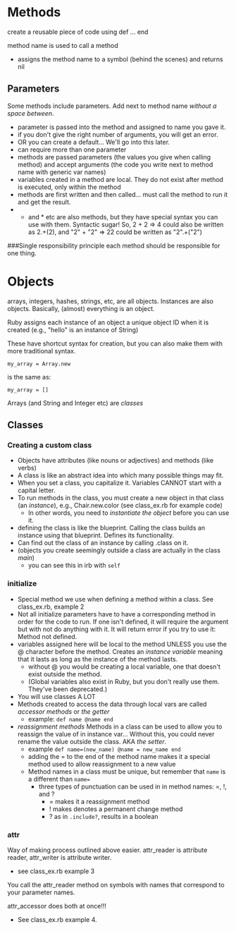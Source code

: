 # Methods

create a reusable piece of code using def ... end

method name is used to call a method
* assigns the method name to a symbol (behind the scenes) and returns nil

## Parameters
Some methods include parameters. Add next to method name _without a space between_.
* parameter is passed into the method and assigned to name you gave it.
* if you don't give the right number of arguments, you will get an error.
* OR you can create a default... We'll go into this later.
* can require more than one parameter
* methods are passed parameters (the values you give when calling method) and accept arguments (the code you write next to method name with generic var names)
* variables created in a method are local. They do not exist after method is executed, only within the method
* methods are first written and then called... must call the method to run it and get the result.
* + and * etc are also methods, but they have special syntax you can use with them. Syntactic sugar! So, 2 + 2 => 4 could also be written as 2.+(2), and "2" + "2" => 22 could be written as "2".+("2")

###Single responsibility principle
each method should be responsible for one thing.

# Objects

arrays, integers, hashes, strings, etc, are all objects. Instances are also objects. Basically, (almost) everything is an object.

Ruby assigns each instance of an object a unique object ID when it is created (e.g., "hello" is an instance of String)

These have shortcut syntax for creation, but you can also make them with more traditional syntax.

  `my_array = Array.new`

is the same as:

  `my_array = []`

Arrays (and String and Integer etc) are _classes_

## Classes
### Creating a custom class

* Objects have attributes (like nouns or adjectives) and methods (like verbs)  
* A class is like an abstract idea into which many possible things may fit.
* When you set a class, you capitalize it. Variables CANNOT start with a capital letter.
* To run methods in the class, you must create a new object in that class (an _instance_), e.g., Chair.new.color (see class_ex.rb for example code)
  - In other words, you need to _instantiate the object_ before you can use it.
* defining the class is like the blueprint. Calling the class builds an instance using that blueprint. Defines its functionality.
* Can find out the class of an instance by calling .class on it.
* (objects you create seemingly outside a class are actually in the class _main_)
  * you can see this in irb with `self`

### initialize

* Special method we use when defining a method within a class. See class_ex.rb, example 2
* Not all initialize parameters have to have a corresponding method in order for the code to run. If one isn't defined, it will require the argument but with not do anything with it. It will return error if you try to use it: Method not defined.
* variables assigned here will be local to the method UNLESS you use the @ character before the method. Creates an _instance variable_ meaning that it lasts as long as the instance of the method lasts.
  * without @ you would be creating a local variable, one that doesn't exist outside the method.
  * (Global variables also exist in Ruby, but you don't really use them. They've been deprecated.)
* You will use classes A LOT
* Methods created to access the data through local vars are called _accessor methods_ or _the getter_
  * example:
  `def name
    @name
  end`
* _reassignment methods_ Methods in a class can be used to allow you to reassign the value of in instance var... Without this, you could never rename the value outside the class. AKA _the setter_.
  * example
  `def name=(new_name)
    @name = new_name
  end`
  * adding the = to the end of the method name makes it a special method used to allow reassignment to a new value
  * Method names in a class must be unique, but remember that `name` is a different than `name=`
    * three types of punctuation can be used in in method names: =, !, and ?
      * = makes it a reassignment method
      * ! makes denotes a permanent change method
      * ? as in `.include?`, results in a boolean

### attr
Way of making process outlined above easier. attr_reader is attribute reader, attr_writer is attribute writer.
  * see class_ex.rb example 3

You call the attr_reader method on symbols with names that correspond to your parameter names.

attr_accessor does both at once!!!
  * See class_ex.rb example 4.
